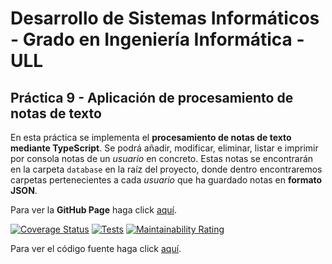 # Desarrollo de Sistemas Informáticos - Grado en Ingeniería Informática - ULL
## Práctica 9 - Aplicación de procesamiento de notas de texto

En esta práctica se implementa el **procesamiento de notas de texto mediante TypeScript**. Se podrá añadir, modificar, eliminar, listar e imprimir por consola notas de un *usuario* en concreto. Estas notas se encontrarán en la carpeta `database` en la raíz del proyecto, donde dentro encontraremos carpetas pertenecientes a cada *usuario* que ha guardado notas en **formato JSON**.

Para ver la **GitHub Page** haga click [aquí](https://ull-esit-inf-dsi-2122.github.io/ull-esit-inf-dsi-21-22-prct09-filesystem-notes-app-jeffperezfrade/).

[![Coverage Status](https://coveralls.io/repos/github/ULL-ESIT-INF-DSI-2122/ull-esit-inf-dsi-21-22-prct09-filesystem-notes-app-jeffperezfrade/badge.svg?branch=main)](https://coveralls.io/github/ULL-ESIT-INF-DSI-2122/ull-esit-inf-dsi-21-22-prct09-filesystem-notes-app-jeffperezfrade?branch=main)
[![Tests](https://github.com/ULL-ESIT-INF-DSI-2122/ull-esit-inf-dsi-21-22-prct09-filesystem-notes-app-jeffperezfrade/actions/workflows/tests.yml/badge.svg)](https://github.com/ULL-ESIT-INF-DSI-2122/ull-esit-inf-dsi-21-22-prct09-filesystem-notes-app-jeffperezfrade/actions/workflows/tests.yml)
[![Maintainability Rating](https://sonarcloud.io/api/project_badges/measure?project=ULL-ESIT-INF-DSI-2122_ull-esit-inf-dsi-21-22-prct09-filesystem-notes-app-jeffperezfrade&metric=sqale_rating)](https://sonarcloud.io/summary/new_code?id=ULL-ESIT-INF-DSI-2122_ull-esit-inf-dsi-21-22-prct09-filesystem-notes-app-jeffperezfrade)


Para ver el código fuente haga click [aquí](docs/index.md).